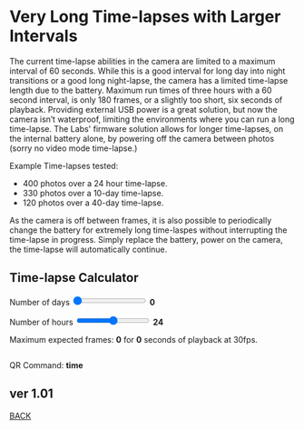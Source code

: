 <script src="../../jquery.min.js"></script>
<script src="../../qrcodeborder.js"></script>
<style>
        #qrcode{
            width: 100%;
        }
        div{
            width: 100%;
            display: inline-block;
        }
</style>

# Very Long Time-lapses with Larger Intervals

The current time-lapse abilities in the camera are limited to a maximum interval of 60 seconds. While this is a good interval for long day into night transitions or a good long night-lapse, the camera has a limited time-lapse length due to the battery. Maximum run times of three hours with a 60 second interval, is only 180 frames, or a slightly too short, six seconds of playback. Providing external USB power is a great solution, but now the camera isn’t waterproof, limiting the environments where you can run a long time-lapse. The Labs' firmware solution allows for longer time-lapses, on the internal battery alone, by powering off the camera between photos (sorry no video mode time-lapse.)

Example Time-lapses tested:
* 400 photos over a 24 hour time-lapse. 
* 330 photos over a 10-day time-lapse. 
* 120 photos over a 40-day time-lapse.

As the camera is off between frames, it is also possible to periodically change the battery for extremely long time-laspes without interrupting the time-lapse in progress. Simply replace the battery, power on the camera, the time-lapse will automatically continue.

## Time-lapse Calculator

Number of days <input type="range" id="days" name="days" min="0" max="60" value="0"><label for="days"></label> <b id="daystext">0</b>

Number of hours <input type="range" id="hours" name="hours" min="0" max="48" value="24"><label for="hours"></label> <b id="hourstext">24</b>

Maximum expected frames: <b id="framestext">0</b> for  <b id="playtext">0</b> seconds of playback at 30fps.


<center>
<div id="qrcode"></div>
<br>
</center>

QR Command: <b id="qrtext">time</b><br>
        
## ver 1.01
[BACK](..)

<script>
var once = true;
var qrcode;
var cmd = "!60SQ!1R";

function makeQR() 
{	
  if(once === true)
  {
    qrcode = new QRCode(document.getElementById("qrcode"), 
    {
      text : "!oMBURN=\"\"",
      width : 360,
      height : 360,
      correctLevel : QRCode.CorrectLevel.M
    });
    once = false;
  }
}

function timeLoop()
{
  if(document.getElementById("days") !== null)
  {
	var d = document.getElementById("days").value;
	var h = document.getElementById("hours").value;
	
	var f = 400 - ( ( ( (d * 24) + h) * 7) / 24);
	var p = 10 * f / 30;
	var i = ( ( (d * 24) + h) * 3600 / f) - 15; 
	
	p = Math.round(p); p = p / 10;
	f = Math.round(f);
	i = Math.round(i);
	
	document.getElementById("daystext").innerHTML = d;
	document.getElementById("hourstext").innerHTML = h;
	document.getElementById("framestext").innerHTML = f;
	document.getElementById("playtext").innerHTML = p;	
	
	cmd = "!" + i + "SQ!1R";
  }
  
  qrcode.clear(); 
  qrcode.makeCode(cmd);
  document.getElementById("qrtext").innerHTML = cmd;
  var t = setTimeout(timeLoop, 100);
}

function myReloadFunction() {
  location.reload();
}

makeQR();
timeLoop();

</script>
